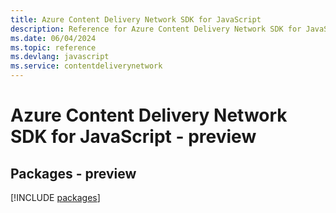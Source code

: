 ```yaml
---
title: Azure Content Delivery Network SDK for JavaScript
description: Reference for Azure Content Delivery Network SDK for JavaScript
ms.date: 06/04/2024
ms.topic: reference
ms.devlang: javascript
ms.service: contentdeliverynetwork
---
```

# Azure Content Delivery Network SDK for JavaScript - preview
## Packages - preview
[!INCLUDE [packages](content-delivery-network-index.md)]
